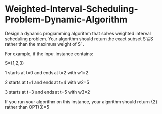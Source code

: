 # Weighted-Interval-Scheduling-Problem-Dynamic-Algorithm

Design a dynamic programming algorithm that solves weighted interval scheduling problem. Your algorithm should return the exact subset S′⊆S
 rather than the maximum weight of S′
.

For example, if the input instance contains:

S={1,2,3}

1
 starts at t=0
 and ends at t=2
 with w1=2

2
 starts at t=1
 and ends at t=4
 with w2=5

3
 starts at t=3
 and ends at t=5
 with w3=2
 
If you run your algorithm on this instance, your algorithm should return {2}
 rather than OPT(3)=5

